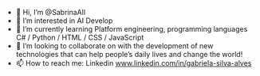 - 👋 Hi, I’m @SabrinaAll
- 👀 I’m interested in AI Develop 
- 🌱 I’m currently learning Platform engineering, programming languages ​​C# / Python / HTML / CSS / JavaScript
- 💞️ I’m looking to collaborate on with the development of new technologies that can help people’s daily lives and change the world!
- 📫 How to reach me: Linkedin www.linkedin.com/in/gabriela-silva-alves

<!---
SabrinaAll/SabrinaAll is a ✨ special ✨ repository because its `README.md` (this file) appears on your GitHub profile.
You can click the Preview link to take a look at your changes.
--->
